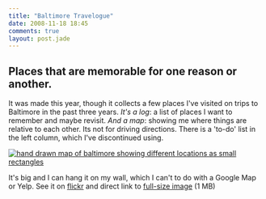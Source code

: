 ```yaml
---
title: "Baltimore Travelogue"
date: 2008-11-18 18:45
comments: true
layout: post.jade
---
```

## Places that are memorable for one reason or another.

It was made this year, though it collects a few places I've visited on trips to Baltimore in the past three years. *It's a log*: a list of places I want to remember and maybe revisit. *And a map*: showing me where things are relative to each other. Its not for driving directions. There is a 'to-do' list in the left column, which I've discontinued using.

[<img src="/media/posts/baltimore-travelogue/baltimore_travelogue.jpg" alt="hand drawn map of baltimore showing different locations as small rectangles" title="Baltimore travel log map" class="scale" />][1]

It's big and I can hang it on my wall, which I can't to do with a Google Map or Yelp. See it on [flickr][1] and direct link to [full-size image][2] (1 MB)

 [1]: http://flickr.com/photos/lokesh/3040035296/
 [2]: http://flickr.com/photos/lokesh/3040035296/sizes/o/
